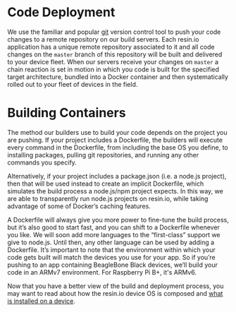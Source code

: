 # Code Deployment

We use the familiar and popular [git][git] version control tool to push your code changes to a remote repository on our build servers. Each resin.io application has a unique remote repository associated to it and all code changes on the `master` branch of this repository will be built and delivered to your device fleet. When our servers receive your changes on `master` a chain reaction is set in motion in which you code is built for the specified target architecture, bundled into a Docker container and then systematically rolled out to your fleet of devices in the field.

# Building Containers

The method our builders use to build your code depends on the project you are pushing. If your project includes a Dockerfile, the builders will execute every command in the Dockerfile, from including the base OS you define, to installing packages, pulling git repositories, and running any other commands you specify.

Alternatively, if your project includes a package.json (i.e. a node.js project), then that will be used instead to create an implicit Dockerfile, which simulates the build process a node.js/npm project expects. In this way, we are able to transparently run node.js projects on resin.io, while taking advantage of some of Docker’s caching features.

A Dockerfile will always give you more power to fine-tune the build process, but it’s also good to start fast, and you can shift to a Dockerfile whenever you like. We will soon add more languages to the “first-class” support we give to node.js. Until then, any other language can be used by adding a Dockerfile. It’s important to note that the environment within which your code gets built will match the devices you use for your app. So if you’re pushing to an app containing BeagleBone Black devices, we’ll build your code in an ARMv7 environment. For Raspberry Pi B+, it's ARMv6.

Now that you have a better view of the build and deployment process, you may want to read about how the resin.io device OS is composed and [what is installed on a device](/pages/understanding/understanding-devices.md).


[containers]:http://en.wikipedia.org/wiki/Operating_system%E2%80%93level_virtualization
[git]:http://git-scm.com/
